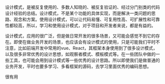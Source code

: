 设计模式，是被反复使用的、多数人知晓的、被反复验证的、经过分门别类的代码设计经验的总结。设计模式，不是某个功能的具体实现，而是解决一类问题的思路、观念和方案。使用设计模式，可以让代码易懂、可复用性高、可扩展性和可靠性都较高，所以，学习和使用设计模式，对于项目和开发者来说，都是有益的。

设计模式，应用的很广泛，但是做日常开发的很多场景，又可能会感觉不到它的存在。即使在做业务开发的场景，也应该会有设计模式的使用，只是可能我们平时不注意，比如前端开发中常用的vue、React，其框架本身使用到了很多设计模式，以及很多非常优秀的设计思想，如观察者模式、模板模式等。在一些团队中做的一些工具，也可能会用到设计模式等一些优秀的设计思路。所以即使我们是做普通的业务开发，平时也要多学习、多看框架的源码，去学习里面优秀的编码思想。

很有用